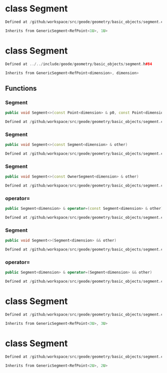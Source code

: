 # class Segment

```cpp
Defined at /github/workspace/src/geode/geometry/basic_objects/segment.cpp#196
```

```cpp
Inherits from GenericSegment<RefPoint<1U>, 1U>
```



# class Segment

```cpp
Defined at ../../include/geode/geometry/basic_objects/segment.h#84
```

```cpp
Inherits from GenericSegment<RefPoint<dimension>, dimension>
```



## Functions

### Segment

```cpp
public void Segment<>(const Point<dimension> & p0, const Point<dimension> & p1)
```

```cpp
Defined at /github/workspace/src/geode/geometry/basic_objects/segment.cpp#151
```

### Segment

```cpp
public void Segment<>(const Segment<dimension> & other)
```

```cpp
Defined at /github/workspace/src/geode/geometry/basic_objects/segment.cpp#157
```

### Segment

```cpp
public void Segment<>(const OwnerSegment<dimension> & other)
```

```cpp
Defined at /github/workspace/src/geode/geometry/basic_objects/segment.cpp#162
```

### operator=

```cpp
public Segment<dimension> & operator=(const Segment<dimension> & other)
```

```cpp
Defined at /github/workspace/src/geode/geometry/basic_objects/segment.cpp#167
```

### Segment

```cpp
public void Segment<>(Segment<dimension> && other)
```

```cpp
Defined at /github/workspace/src/geode/geometry/basic_objects/segment.cpp#174
```

### operator=

```cpp
public Segment<dimension> & operator=(Segment<dimension> && other)
```

```cpp
Defined at /github/workspace/src/geode/geometry/basic_objects/segment.cpp#179
```



# class Segment

```cpp
Defined at /github/workspace/src/geode/geometry/basic_objects/segment.cpp#198
```

```cpp
Inherits from GenericSegment<RefPoint<3U>, 3U>
```



# class Segment

```cpp
Defined at /github/workspace/src/geode/geometry/basic_objects/segment.cpp#197
```

```cpp
Inherits from GenericSegment<RefPoint<2U>, 2U>
```



